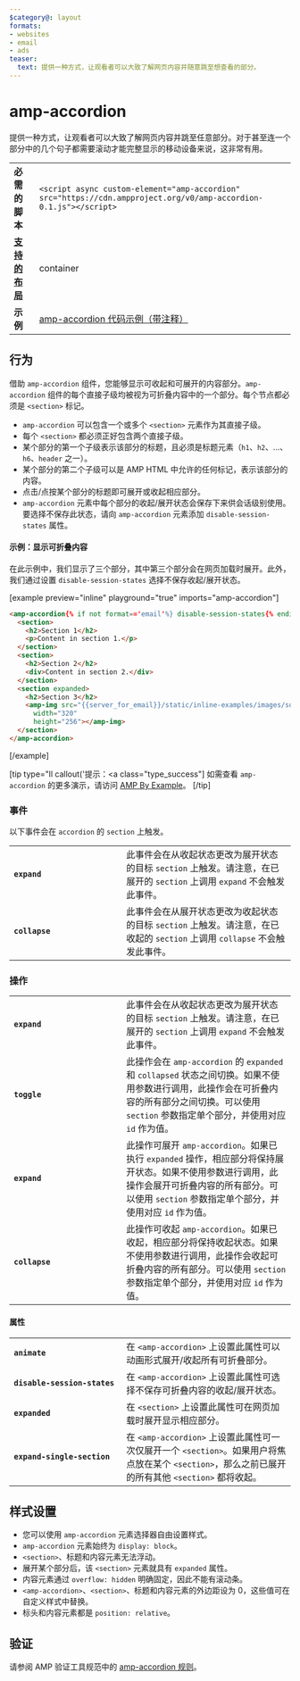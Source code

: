 ```yaml
---
$category@: layout
formats:
- websites
- email
- ads
teaser:
  text: 提供一种方式，让观看者可以大致了解网页内容并随意跳至想查看的部分。
---
```



<!--
Copyright 2016 The AMP HTML Authors. All Rights Reserved.

Licensed under the Apache License, Version 2.0 (the "License");
you may not use this file except in compliance with the License.
You may obtain a copy of the License at

      http://www.apache.org/licenses/LICENSE-2.0

Unless required by applicable law or agreed to in writing, software
distributed under the License is distributed on an "AS-IS" BASIS,
WITHOUT WARRANTIES OR CONDITIONS OF ANY KIND, either express or implied.
See the License for the specific language governing permissions and
limitations under the License.
-->

# amp-accordion

提供一种方式，让观看者可以大致了解网页内容并跳至任意部分。对于甚至连一个部分中的几个句子都需要滚动才能完整显示的移动设备来说，这非常有用。

<table>
  <tr>
    <td class="col-fourty"><strong>必需的脚本</strong></td>
    <td><code>&lt;script async custom-element="amp-accordion" src="https://cdn.ampproject.org/v0/amp-accordion-0.1.js"&gt;&lt;/script&gt;</code></td>
  </tr>
  <tr>
    <td class="col-fourty"><strong><a href="../../../documentation/guides-and-tutorials/develop/style_and_layout/control_layout.md">支持的布局</a></strong></td>
    <td>container</td>
  </tr>
  <tr>
    <td class="col-fourty"><strong>示例</strong></td>
    <td><a href="https://ampbyexample.com/components/amp-accordion/">amp-accordion 代码示例（带注释）</a></td>
  </tr>
</table>


## 行为

借助 `amp-accordion` 组件，您能够显示可收起和可展开的内容部分。`amp-accordion` 组件的每个直接子级均被视为可折叠内容中的一个部分。每个节点都必须是 `<section>` 标记。

* `amp-accordion` 可以包含一个或多个 `<section>` 元素作为其直接子级。
* 每个 `<section>` 都必须正好包含两个直接子级。
* 某个部分的第一个子级表示该部分的标题，且必须是标题元素（`h1`、`h2`、…、`h6`、`header` 之一）。
* 某个部分的第二个子级可以是 AMP HTML 中允许的任何标记，表示该部分的内容。
* 点击/点按某个部分的标题即可展开或收起相应部分。
* `amp-accordion` 元素中每个部分的收起/展开状态会保存下来供会话级别使用。要选择不保存此状态，请向 `amp-accordion` 元素添加 `disable-session-states` 属性。

#### 示例：显示可折叠内容

在此示例中，我们显示了三个部分，其中第三个部分会在网页加载时展开。此外，我们通过设置 `disable-session-states` 选择不保存收起/展开状态。

[example preview="inline" playground="true" imports="amp-accordion"]
```html
<amp-accordion{% if not format=='email'%} disable-session-states{% endif %}>
  <section>
    <h2>Section 1</h2>
    <p>Content in section 1.</p>
  </section>
  <section>
    <h2>Section 2</h2>
    <div>Content in section 2.</div>
  </section>
  <section expanded>
    <h2>Section 3</h2>
    <amp-img src="{{server_for_email}}/static/inline-examples/images/squirrel.jpg"
      width="320"
      height="256"></amp-img>
  </section>
</amp-accordion>
```
[/example]

[tip type="ll callout('提示：</b><a class="type_success"]
如需查看 `amp-accordion` 的更多演示，请访问 [AMP By Example](https://ampbyexample.com/components/amp-accordion/)。
[/tip]

### 事件

以下事件会在 `accordion` 的 `section` 上触发。

<table>
  <tr>
    <td width="40%"><strong><code>expand</code></strong></td>
    <td>此事件会在从收起状态更改为展开状态的目标 <code>section</code>  上触发。请注意，在已展开的 <code>section</code>  上调用 <code>expand</code> 不会触发此事件。</td>
  </tr>
  <tr>
    <td width="40%"><strong><code>collapse</code></strong></td>
    <td>此事件会在从展开状态更改为收起状态的目标 <code>section</code>  上触发。请注意，在已收起的 <code>section</code>  上调用 <code>collapse</code> 不会触发此事件。</td>
  </tr>
</table>

### 操作

<table>
  <tr>
    <td width="40%"><strong><code>expand</code></strong></td>
    <td>此事件会在从收起状态更改为展开状态的目标 <code>section</code> 上触发。请注意，在已展开的 <code>section</code> 上调用 <code>expand</code> 不会触发此事件。</td>
  </tr>
  <tr>
    <td width="40%"><strong><code>toggle</code></strong></td>
    <td>此操作会在 <code>amp-accordion</code> 的 <code>expanded</code> 和 <code>collapsed</code> 状态之间切换。如果不使用参数进行调用，此操作会在可折叠内容的所有部分之间切换。可以使用 <code>section</code> 参数指定单个部分，并使用对应 <code>id</code> 作为值。</td>
  </tr>
  <tr>
    <td width="40%"><strong><code>expand</code></strong></td>
    <td>此操作可展开 <code>amp-accordion</code>。如果已执行 <code>expanded</code> 操作，相应部分将保持展开状态。如果不使用参数进行调用，此操作会展开可折叠内容的所有部分。可以使用 <code>section</code> 参数指定单个部分，并使用对应 <code>id</code> 作为值。</td>
  </tr>
  <tr>
    <td width="40%"><strong><code>collapse</code></strong></td>
    <td>此操作可收起 <code>amp-accordion</code>。如果已收起，相应部分将保持收起状态。如果不使用参数进行调用，此操作会收起可折叠内容的所有部分。可以使用 <code>section</code> 参数指定单个部分，并使用对应 <code>id</code> 作为值。</td>
  </tr>
</table>

#### 属性

<table>
  <tr>
    <td width="40%"><strong><code>animate</code></strong></td>
    <td>在 <code>&lt;amp-accordion&gt;</code> 上设置此属性可以动画形式展开/收起所有可折叠部分。</td>
  </tr>
  <tr>
    <td width="40%"><strong><code>disable-session-states</code></strong></td>
    <td>在 <code>&lt;amp-accordion&gt;</code> 上设置此属性可选择不保存可折叠内容的收起/展开状态。</td>
  </tr>
  <tr>
    <td width="40%"><strong><code>expanded</code></strong></td>
    <td>在 <code>&lt;section&gt;</code> 上设置此属性可在网页加载时展开显示相应部分。</td>
  </tr>
  <tr>
    <td width="40%"><strong><code>expand-single-section</code></strong></td>
    <td>在 <code>&lt;amp-accordion&gt;</code> 上设置此属性可一次仅展开一个 <code>&lt;section&gt;</code>。如果用户将焦点放在某个 <code>&lt;section&gt;</code>，那么之前已展开的所有其他 <code>&lt;section&gt;</code> 都将收起。</td>
  </tr>
</table>

## 样式设置

* 您可以使用 `amp-accordion` 元素选择器自由设置样式。
* `amp-accordion` 元素始终为 `display: block`。
* `<section>`、标题和内容元素无法浮动。
* 展开某个部分后，该 `<section>` 元素就具有 `expanded` 属性。
* 内容元素通过 `overflow: hidden` 明确固定，因此不能有滚动条。
* `<amp-accordion>`、`<section>`、标题和内容元素的外边距设为 0，这些值可在自定义样式中替换。
* 标头和内容元素都是 `position: relative`。

## 验证

请参阅 AMP 验证工具规范中的 [amp-accordion 规则](https://github.com/ampproject/amphtml/blob/master/extensions/amp-accordion/validator-amp-accordion.protoascii)。
